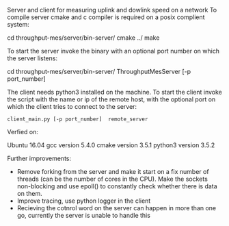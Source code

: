 Server and client for measuring uplink and dowlink speed  on a network
To compile server cmake and c compiler is required on a posix complient system:

   cd throughput-mes/server/bin-server/
   cmake ../
   make

To start the server invoke the binary with an optional port number on which the server listens:

   cd throughput-mes/server/bin-server/
   ThroughputMesServer [-p port_number]


The client needs python3 installed on the machine. To start the client invoke the script
with the name or ip of the remote host, with the optional port on which the client
tries to connect to the server:

    client_main.py [-p port_number]  remote_server


Verfied on:

   Ubuntu 16.04
   gcc version 5.4.0
   cmake version 3.5.1
   python3 version 3.5.2


Further improvements:

* Remove forking from the server and make it start on a fix number of threads
  (can be the number of cores in the CPU). Make the sockets non-blocking and use epoll()
  to constantly check whether there is data on them.
* Improve tracing, use python logger in the client
* Recieving the cotnrol word on the server can happen in more than one go, currently the
  server is unable to handle this